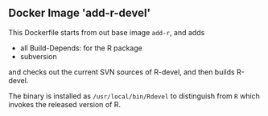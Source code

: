 
## Docker Image 'add-r-devel'

This Dockerfile starts from out base image `add-r`, and adds

* all Build-Depends: for the R package
* subversion

and checks out the current SVN sources of R-devel, and then builds R-devel.

The binary is installed as `/usr/local/bin/Rdevel` to distinguish from `R`
which invokes the released version of R.


